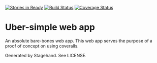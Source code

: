 [![Stories in Ready](https://badge.waffle.io/avoivo/dart-coveralls-poc.svg?label=ready&title=Ready)](http://waffle.io/avoivo/dart-coveralls-poc)
[![Build Status](https://api.shippable.com/projects/5613a7021895ca44741a6a4a/badge/master)](https://app.shippable.com/projects/5613a7021895ca44741a6a4a)
[![Coverage Status](https://coveralls.io/repos/avoivo/dart-coveralls-poc/badge.svg?branch=master&service=github)](https://coveralls.io/github/avoivo/dart-coveralls-poc?branch=master)




# Uber-simple web app

An absolute bare-bones web app. This web app serves the purpose of a proof of concept on using coveralls.

Generated by Stagehand. See LICENSE.
